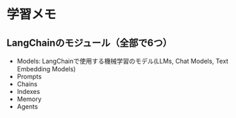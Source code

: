 # 学習メモ

## LangChainのモジュール（全部で6つ）
- Models: LangChainで使用する機械学習のモデル(LLMs, Chat Models, Text Embedding Models)
- Prompts
- Chains
- Indexes
- Memory
- Agents